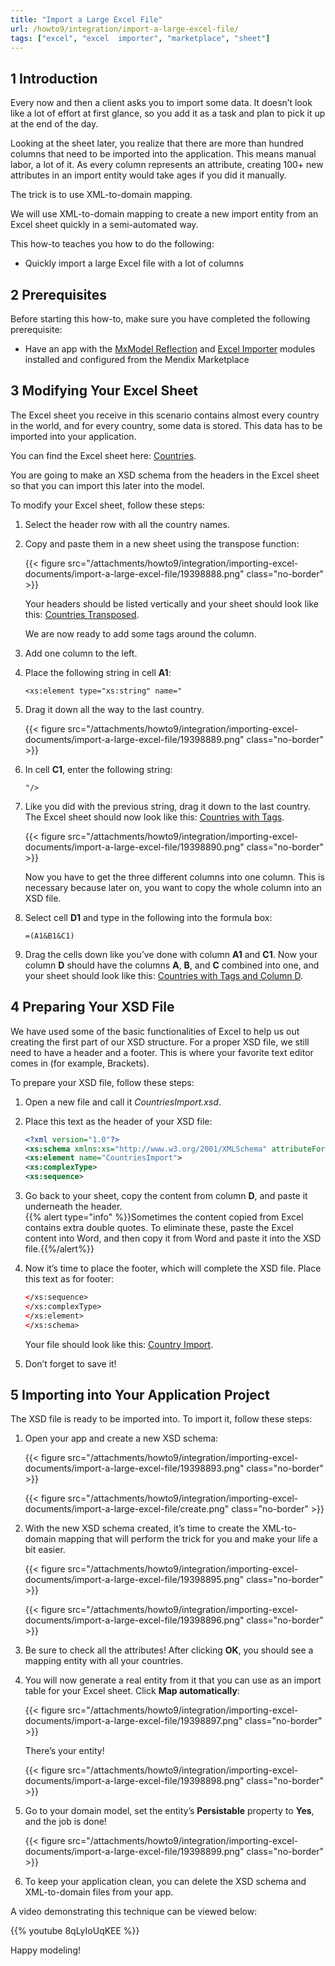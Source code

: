 ```yaml
---
title: "Import a Large Excel File"
url: /howto9/integration/import-a-large-excel-file/
tags: ["excel", "excel  importer", "marketplace", "sheet"]
---
```


## 1 Introduction

Every now and then a client asks you to import some data. It doesn’t look like a lot of effort at first glance, so you add it as a task and plan to pick it up at the end of the day.

Looking at the sheet later, you realize that there are more than hundred columns that need to be imported into the application. This means manual labor, a lot of it. As every column represents an attribute, creating 100+ new attributes in an import entity would take ages if you did it manually.

The trick is to use XML-to-domain mapping.

We will use XML-to-domain mapping to create a new import entity from an Excel sheet quickly in a semi-automated way.

This how-to teaches you how to do the following:

* Quickly import a large Excel file with a lot of columns

## 2 Prerequisites

Before starting this how-to, make sure you have completed the following prerequisite:

* Have an app with the [MxModel Reflection](/appstore/modules/model-reflection/) and [Excel Importer](/appstore/modules/excel-importer/) modules installed and configured from the Mendix Marketplace

## 3 Modifying Your Excel Sheet

The Excel sheet you receive in this scenario contains almost every country in the world, and for every country, some data is stored. This data has to be imported into your application.

You can find the Excel sheet here: [Countries](/attachments/howto9/integration/importing-excel-documents/import-a-large-excel-file/Countries.xlsx).

You are going to make an XSD schema from the headers in the Excel sheet so that you can import this later into the model.

To modify your Excel sheet, follow these steps:

1. Select the header row with all the country names.
2. Copy and paste them in a new sheet using the transpose function:

    {{< figure src="/attachments/howto9/integration/importing-excel-documents/import-a-large-excel-file/19398888.png" class="no-border" >}}

    Your headers should be listed vertically and your sheet should look like this: [Countries Transposed](/attachments/howto9/integration/importing-excel-documents/import-a-large-excel-file/CountriesTransposed.xlsx).

    We are now ready to add some tags around the column.

3. Add one column to the left.
4. Place the following string in cell **A1**:

    ```text {linenos=false}
    <xs:element type="xs:string" name="
    ```

5. Drag it down all the way to the last country.

    {{< figure src="/attachments/howto9/integration/importing-excel-documents/import-a-large-excel-file/19398889.png" class="no-border" >}}

6. In cell **C1**, enter the following string:

    ```text {linenos=false}
    "/>
    ```

7. Like you did with the previous string, drag it down to the last country. The Excel sheet should now look like this: [Countries with Tags](/attachments/howto9/integration/importing-excel-documents/import-a-large-excel-file/CountriesWithTags.xlsx).

    {{< figure src="/attachments/howto9/integration/importing-excel-documents/import-a-large-excel-file/19398890.png" class="no-border" >}}

    Now you have to get the three different columns into one column. This is necessary because later on, you want to copy the whole column into an XSD file.

8. Select cell **D1** and type in the following into the formula box:

    ```text {linenos=false}
    =(A1&B1&C1)
    ```

9. Drag the cells down like you’ve done with column **A1** and **C1**. Now your column **D** should have the columns **A**, **B**, and **C** combined into one, and your sheet should look like this: [Countries with Tags and Column D](/attachments/howto9/integration/importing-excel-documents/import-a-large-excel-file/CountriesWithTagsAndColumnD.xlsx).

## 4 Preparing Your XSD File

We have used some of the basic functionalities of Excel to help us out creating the first part of our XSD structure. For a proper XSD file, we still need to have a header and a footer. This is where your favorite text editor comes in (for example, Brackets).

To prepare your XSD file, follow these steps:

1. Open a new file and call it *CountriesImport.xsd*.
2. Place this text as the header of your XSD file:

    ```xsd
    <?xml version="1.0"?>
    <xs:schema xmlns:xs="http://www.w3.org/2001/XMLSchema" attributeFormDefault="unqualified" elementFormDefault="qualified">
    <xs:element name="CountriesImport">
    <xs:complexType>
    <xs:sequence>
    ```

3. Go back to your sheet, copy the content from column **D**, and paste it underneath the header.  
   {{% alert type="info" %}}Sometimes the content copied from Excel contains extra double quotes.  To eliminate these, paste the Excel content into Word, and then copy it from Word and paste it into the XSD file.{{%/alert%}}

4. Now it’s time to place the footer, which will complete the XSD file. Place this text as for footer:

    ```xsd
    </xs:sequence>
    </xs:complexType>
    </xs:element>
    </xs:schema>
    ```

    Your file should look like this: [Country Import](/attachments/howto9/integration/importing-excel-documents/import-a-large-excel-file/CountryImport.xsd).

5. Don’t forget to save it!

## 5 Importing into Your Application Project

The XSD file is ready to be imported into. To import it, follow these steps:

1. Open your app and create a new XSD schema:

    {{< figure src="/attachments/howto9/integration/importing-excel-documents/import-a-large-excel-file/19398893.png" class="no-border" >}}

    {{< figure src="/attachments/howto9/integration/importing-excel-documents/import-a-large-excel-file/create.png" class="no-border" >}}

2. With the new XSD schema created, it’s time to create the XML-to-domain mapping that will perform the trick for you and make your life a bit easier.

    {{< figure src="/attachments/howto9/integration/importing-excel-documents/import-a-large-excel-file/19398895.png" class="no-border" >}}

    {{< figure src="/attachments/howto9/integration/importing-excel-documents/import-a-large-excel-file/19398896.png" class="no-border" >}}

3. Be sure to check all the attributes! After clicking **OK**, you should see a mapping entity with all your countries.

4. You will now generate a real entity from it that you can use as an import table for your Excel sheet. Click **Map automatically**:

    {{< figure src="/attachments/howto9/integration/importing-excel-documents/import-a-large-excel-file/19398897.png" class="no-border" >}}

    There’s your entity!

    {{< figure src="/attachments/howto9/integration/importing-excel-documents/import-a-large-excel-file/19398898.png" class="no-border" >}}

5. Go to your domain model, set the entity’s **Persistable** property to **Yes**, and the job is done!

    {{< figure src="/attachments/howto9/integration/importing-excel-documents/import-a-large-excel-file/19398899.png" class="no-border" >}}

6. To keep your application clean, you can delete the XSD schema and XML-to-domain files from your app.

A video demonstrating this technique can be viewed below:  

{{% youtube 8qLyIoUqKEE %}}

Happy modeling!
